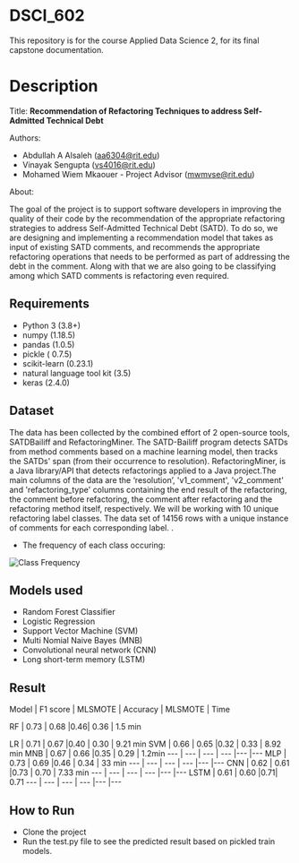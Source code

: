 # DSCI_602

This repository is for the course Applied Data Science 2, for its final capstone documentation.

# Description

Title: **Recommendation of Refactoring Techniques to address Self-Admitted Technical Debt**

Authors: 
* Abdullah A Alsaleh (aa6304@rit.edu)
* Vinayak Sengupta (vs4016@rit.edu)
* Mohamed Wiem Mkaouer - Project Advisor (mwmvse@rit.edu)

About:

The goal of the project is to support software developers in improving the quality of their code by the recommendation of the appropriate refactoring strategies to address Self-Admitted Technical Debt (SATD). To do so, we are designing and implementing a recommendation model that takes as input of existing SATD comments, and recommends the appropriate refactoring operations that needs to be performed as part of addressing the debt in the comment. Along with that we are also going to be classifying among which SATD comments is refactoring even required.


## Requirements

* Python 3 (3.8+)
* numpy (1.18.5)
* pandas (1.0.5)
* pickle ( 0.7.5)
* scikit-learn (0.23.1)
* natural language tool kit (3.5)
* keras (2.4.0)

## Dataset

The data has been collected by the combined effort of 2 open-source tools, SATDBailiff and RefactoringMiner. The SATD-Bailiff program detects SATDs from method comments based on a machine learning model, then tracks the SATDs' span (from their occurrence to resolution). RefactoringMiner, is a Java library/API that detects refactorings applied to a Java project.The main columns of the data are the ‘resolution’, 'v1\_comment', 'v2\_comment' and 'refactoring\_type' columns containing the end result of the refactoring, the comment before refactoring, the comment after refactoring and the refactoring method itself, respectively. We will be working with 10 unique refactoring label classes. The data set of 14156 rows with a unique instance of comments for each corresponding label.
.  

* The frequency of each class occuring:

![Class Frequency](https://user-images.githubusercontent.com/34100245/116001557-fe159d80-a5c2-11eb-8e95-9b6be15dcfb9.png)


## Models used
* Random Forest Classifier
* Logistic Regression
* Support Vector Machine (SVM)
* Multi Nomial Naive Bayes (MNB)
* Convolutional neural network (CNN)
* Long short-term memory (LSTM)

## Result
Model | F1 score | MLSMOTE | Accuracy |  MLSMOTE | Time 

RF | 0.73 | 0.68 |0.46| 0.36 | 1.5 min  

LR | 0.71 | 0.67 |0.40  | 0.30 | 9.21 min 
SVM | 0.66  | 0.65 |0.32 | 0.33 | 8.92 min 
MNB | 0.67  | 0.66  |0.35 | 0.29 | 1.2min
--- | --- | --- | --- |--- |--- 
MLP | 0.73 | 0.69 |0.46 | 0.34 | 33 min 
--- | --- | --- | --- |--- |--- 
CNN | 0.62 |  0.61 |0.73 | 0.70 | 7.33 min
--- | --- | --- | --- |--- |--- 
LSTM | 0.61 | 0.60 |0.71| 0.71 
--- | --- | --- | --- |--- |--- 


## How to Run
* Clone the project
* Run the test.py file to see the predicted result based on pickled train models.
